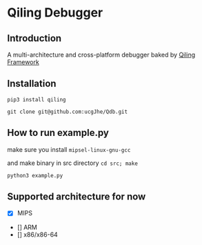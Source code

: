 # Qiling Debugger

## Introduction

A multi-architecture and cross-platform debugger baked by [Qiling Framework](https://github.com/qilingframework/qiling)

## Installation

`pip3 install qiling`

`git clone git@github.com:ucgJhe/Qdb.git`

## How to run example.py

make sure you install `mipsel-linux-gnu-gcc`

and make binary in src directory `cd src; make`

`python3 example.py`

## Supported architecture for now

- [x] MIPS 
- [] ARM
- [] x86/x86-64

